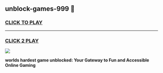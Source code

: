 
## unblock-games-999 👋
<h3>
<a href="https://premium.freeplayer.one?title=unblock-games-999&ref=14F">CLICK TO PLAY</a></h3>
<hr>

<h3>
<a href="https://premium.freeplayer.one?title=unblock-games-999&ref=14F">CLICK 2 PLAY</a>
  
</h3>

<a href="https://premium.freeplayer.one?title=unblock-games-999&ref=12F/"><img src="https://clearcache.store/games.png"></a>


**worlds hardest game unblocked: Your Gateway to Fun and Accessible Online Gaming**
